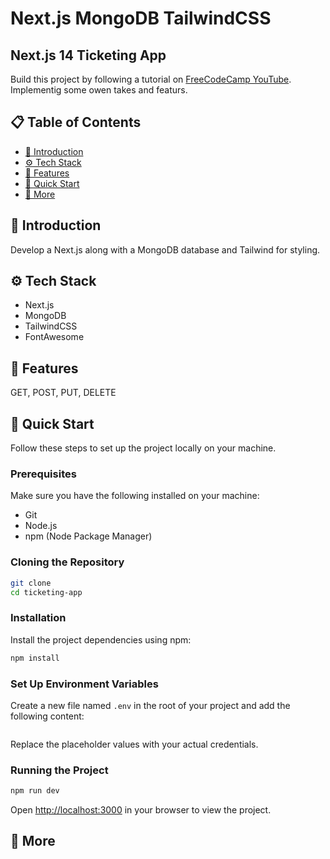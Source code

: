 # Next.js MongoDB TailwindCSS

## Next.js 14 Ticketing App

Build this project by following a tutorial on [FreeCodeCamp YouTube](https://www.youtube.com/watch?v=H0vhkoXljq0).
Implementig some owen takes and featurs.

## 📋 Table of Contents

- [🤖 Introduction](#-introduction)
- [⚙️ Tech Stack](#%EF%B8%8F-tech-stack)
- [🔋 Features](#-features)
- [🤸 Quick Start](#-quick-start)
- [🚀 More](#-more)

## 🤖 Introduction

Develop a Next.js along with a MongoDB database and Tailwind for styling.

## ⚙️ Tech Stack

- Next.js
- MongoDB
- TailwindCSS
- FontAwesome

## 🔋 Features

GET, POST, PUT, DELETE

## 🤸 Quick Start

Follow these steps to set up the project locally on your machine.

### Prerequisites

Make sure you have the following installed on your machine:

- Git
- Node.js
- npm (Node Package Manager)

### Cloning the Repository

```bash
git clone
cd ticketing-app
```

### Installation

Install the project dependencies using npm:

```bash
npm install
```

### Set Up Environment Variables

Create a new file named `.env` in the root of your project and add the following content:

```

```

Replace the placeholder values with your actual credentials.

### Running the Project

```bash
npm run dev
```

Open [http://localhost:3000](http://localhost:3000) in your browser to view the project.

## 🚀 More
